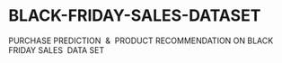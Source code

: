 # BLACK-FRIDAY-SALES-DATASET
PURCHASE PREDICTION  &amp;  PRODUCT RECOMMENDATION ON BLACK FRIDAY SALES  DATA SET
